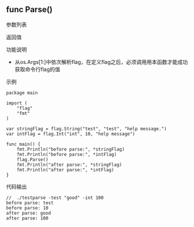 ## func Parse()

参数列表

返回值

功能说明
- 从os.Args[1:]中依次解析flag，在定义flag之后，必须调用用本函数才能成功获取命令行flag的值 

示例
        
    package main
    
    import (
        "flag"
        "fmt"
    )
    
    var stringFlag = flag.String("test", "test", "help message.")
    var intFlag = flag.Int("int", 10, "help message")
    
    func main() {
        fmt.Println("before parse:", *stringFlag)
        fmt.Println("before parse:", *intFlag)
        flag.Parse()
        fmt.Println("after parse:", *stringFlag)
        fmt.Println("after parse:", *intFlag)
    }

代码输出
        
    //  ./testparse -test "good" -int 100
    before parse: test
    before parse: 10
    after parse: good
    after parse: 100

